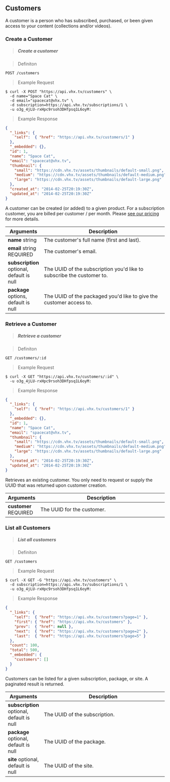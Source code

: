 <!-- ___CUSTOMERS____________________________ -->
<h2 class="head-3 margin-top-xlarge padding-top-xlarge border-top margin-bottom-medium" id="customers">Customers</h2>

<section class="text-2 contain">
A customer is a person who has subscribed, purchased, or been given access to your content (collections and/or videos).
</section>

<h3 class="text-2 text--navy text--bold margin-top-xlarge margin-bottom-medium" id="customer-create">Create a Customer</h3>

> <h5 class="head-5 text--white margin-bottom-medium">Create a customer</h5>

> Definiton

```
POST /customers
```

> Example Request

```shell
$ curl -X POST "https://api.vhx.tv/customers" \
  -d name="Space Cat" \
  -d email="spacecat@vhx.tv" \
  -d subscription=https://api.vhx.tv/subscriptions/1 \
  -u o3g_4jLU-rxHpc9rsoh3DHfpsq1L6oyM:
```

> Example Response

```json
{
  "_links": {
    "self":  { "href": "https://api.vhx.tv/customers/1" }
  },
  "_embedded": {},
  "id": 1,
  "name": "Space Cat",
  "email": "spacecat@vhx.tv",
  "thumbnail": {
    "small": "https://cdn.vhx.tv/assets/thumbnails/default-small.png",
    "medium": "https://cdn.vhx.tv/assets/thumbnails/default-medium.png",
    "large": "https://cdn.vhx.tv/assets/thumbnails/default-large.png"
  },
  "created_at": "2014-02-25T20:19:30Z",
  "updated_at": "2014-02-25T20:19:30Z"
}
```

<section class="text-2 contain margin-bottom-medium">
  A customer can be created (or added) to a given product. For a subscription customer, you are billed per customer / per month. Please <a href="https://vhx.tv/pricing">see our pricing</a> for more details.
</section>

<table>
  <thead>
    <tr class="text-2">
      <th class="padding-medium nowrap">Arguments</th>
      <th class="padding-medium" width="100%">Description</th>
    </tr>
  </thead>

  <tbody>
    <tr class="text-2 border-bottom border--light-gray">
      <td>
        <strong class="is-block text--navy">name</strong>
        <span class="text--transparent text-3">string</span>
      </td>
      <td>The customer's full name (first and last).</td>
    </tr>
    <tr class="text-2 border-bottom border--light-gray">
      <td class="nowrap">
        <strong class="is-block text--navy">email</strong>
        <span class="is-block text--transparent text-3">string</span>
        <span class="text--yellow text-3">REQUIRED</span>
      </td>
      <td>The customer's email.</td>
    </tr>
    <tr class="text-2 border-bottom border--light-gray">
      <td class="nowrap">
        <strong class="is-block text--navy">subscription</strong>
        <span class="text--transparent text-3">optional, default is null</span>
      </td>
      <td>The UUID of the subscription you'd like to subscribe the customer to.</td>
    </tr>
    <tr class="text-2 border-bottom border--light-gray">
      <td class="nowrap">
        <strong class="is-block text--navy">package</strong>
        <span class="text--transparent text-3">options, default is null</span>
      </td>
      <td>The UUID of the packaged you'd like to give the customer access to.</td>
    </tr>
  </tbody>
</table>

<h3 class="text-2 text--navy text--bold margin-top-large margin-bottom-medium" id="customer-retrieve">Retrieve a Customer</h3>

> <h5 class="head-5 text--white margin-bottom-medium">Retrieve a customer</h5>

> Definiton

```
GET /customers/:id
```

> Example Request

```shell
$ curl -X GET "https://api.vhx.tv/customers/:id" \
  -u o3g_4jLU-rxHpc9rsoh3DHfpsq1L6oyM:
```

> Example Response

```json
{
  "_links": {
    "self":  { "href": "https://api.vhx.tv/customers/1" }
  },
  "_embedded": {},
  "id": 1,
  "name": "Space Cat",
  "email": "spacecat@vhx.tv",
  "thumbnail": {
    "small": "https://cdn.vhx.tv/assets/thumbnails/default-small.png",
    "medium": "https://cdn.vhx.tv/assets/thumbnails/default-medium.png",
    "large": "https://cdn.vhx.tv/assets/thumbnails/default-large.png"
  },
  "created_at": "2014-02-25T20:19:30Z",
  "updated_at": "2014-02-25T20:19:30Z"
}
```
<section class="text-2 contain">
  <p>Retrieves an existing customer. You only need to request or supply the UUID that was returned upon customer creation.</p>
</section>

<table>
  <thead>
    <tr class="text-2">
      <th class="padding-medium nowrap">Arguments</th>
      <th class="padding-medium" width="100%">Description</th>
    </tr>
  </thead>

  <tbody>
    <tr class="text-2 border-bottom border--light-gray">
      <td class="nowrap">
        <strong class="is-block text--navy">customer</strong>
        <span class="text--yellow text-3">REQUIRED</span>
      </td>
      <td>The UUID for the customer.</td>
    </tr>
  </tbody>
</table>

<h3 class="text-2 text--navy text--bold margin-top-large margin-bottom-medium" id="customer-list">List all Customers</h3>

> <h5 class="head-5 text--white margin-bottom-medium">List all customers</h5>

> Definiton

```
GET /customers
```

> Example Request

```shell
$ curl -X GET -G "https://api.vhx.tv/customers" \
  -d subscription=https://api.vhx.tv/subscriptions/1 \
  -u o3g_4jLU-rxHpc9rsoh3DHfpsq1L6oyM:
```

> Example Response

```json
{
  "_links": {
    "self":  { "href": "https://api.vhx.tv/customers?page=1" },
    "first": { "href": "https://api.vhx.tv/customers" },
    "prev":  { "href": null },
    "next":  { "href": "https://api.vhx.tv/customers?page=2" },
    "last":  { "href": "https://api.vhx.tv/customers?page=5" }
  },
  "count": 100,
  "total": 500,
  "_embedded": {
    "customers": []
  }
}
```

<section class="text-2 contain margin-bottom-medium">
Customers can be listed for a given subscription, package, or site. A paginated result is returned.
</section>

<table>
  <thead>
    <tr class="text-2">
      <th class="padding-medium nowrap">Arguments</th>
      <th class="padding-medium" width="100%">Description</th>
    </tr>
  </thead>

  <tbody>
    <tr class="text-2 border-bottom border--light-gray">
      <td>
        <strong class="is-block text--navy">subscription</strong>
        <span class="text--transparent text-3">optional, default is null</span>
      </td>
      <td>The UUID of the subscription.</td>
    </tr>
    <tr class="text-2 border-bottom border--light-gray">
      <td class="nowrap">
        <strong class="is-block text--navy">package</strong>
        <span class="text--transparent text-3">optional, default is null</span>
      </td>
      <td>The UUID of the package.</td>
    </tr>
    <tr class="text-2 border-bottom border--light-gray">
      <td class="nowrap">
        <strong class="is-block text--navy">site</strong>
        <span class="text--transparent text-3">optional, default is null</span>
      </td>
      <td>The UUID of the site.</td>
    </tr>
  </tbody>
</table>
